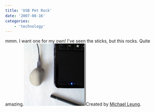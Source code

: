 ```yaml
---
title: 'USB Pet Rock'
date: '2007-08-16'
categories:
    - 'technology'
---
```


mmm. I want one for my own! I've seen the sticks, but this rocks. Quite amazing.![Mass Storage Stone](./mass_storage_stone.jpg)Created by [Michael Leung](https://www.studioleung.com/ 'Mass Storage Stone').

